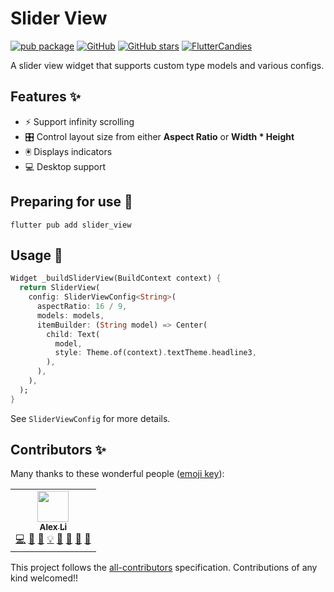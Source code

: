 # Slider View

[![pub package](https://img.shields.io/pub/v/slider_view?label=stable)][pub package]
[![GitHub](https://img.shields.io/github/license/fluttercandies/flutter_slider_view)][repo]
[![GitHub stars](https://img.shields.io/github/stars/fluttercandies/flutter_slider_view?style=social&label=Stars)][repo]
<a target="_blank" href="https://jq.qq.com/?_wv=1027&k=5bcc0gy"><img border="0" src="https://pub.idqqimg.com/wpa/images/group.png" alt="FlutterCandies" title="FlutterCandies"></a>

A slider view widget that supports custom type models and various configs.

## Features ✨

- ⚡️ Support infinity scrolling
- 🎛 Control layout size from either **Aspect Ratio** or **Width * Height**
- 🖲 Displays indicators
- 💻 Desktop support

## Preparing for use 🍭

```shell
flutter pub add slider_view
```

## Usage 📖

```dart
Widget _buildSliderView(BuildContext context) {
  return SliderView(
    config: SliderViewConfig<String>(
      aspectRatio: 16 / 9,
      models: models,
      itemBuilder: (String model) => Center(
        child: Text(
          model,
          style: Theme.of(context).textTheme.headline3,
        ),
      ),
    ),
  );
}
```

See `SliderViewConfig` for more details.

## Contributors ✨

Many thanks to these wonderful people ([emoji key](https://allcontributors.org/docs/en/emoji-key)):
<!-- ALL-CONTRIBUTORS-LIST:START - Do not remove or modify this section -->
<!-- prettier-ignore-start -->
<!-- markdownlint-disable -->
<table>
  <tr>
    <td align="center"><a href="https://blog.alexv525.com"><img src="https://avatars1.githubusercontent.com/u/15884415?v=4?s=50" width="50px;" alt=""/><br /><sub><b>Alex Li</b></sub></a><br /><a href="https://github.com/fluttercandies/flutter_wechat_assets_picker/commits?author=AlexV525" title="Code">💻</a> <a href="#design-AlexV525" title="Design">🎨</a> <a href="https://github.com/fluttercandies/flutter_wechat_assets_picker/commits?author=AlexV525" title="Documentation">📖</a> <a href="#example-AlexV525" title="Examples">💡</a> <a href="#ideas-AlexV525" title="Ideas, Planning, & Feedback">🤔</a> <a href="#maintenance-AlexV525" title="Maintenance">🚧</a> <a href="#question-AlexV525" title="Answering Questions">💬</a> <a href="https://github.com/fluttercandies/flutter_wechat_assets_picker/pulls?q=is%3Apr+reviewed-by%3AAlexV525" title="Reviewed Pull Requests">👀</a></td>
  </tr>
</table>

<!-- markdownlint-restore -->
<!-- prettier-ignore-end -->

<!-- ALL-CONTRIBUTORS-LIST:END -->
This project follows the
[all-contributors](https://github.com/all-contributors/all-contributors) specification.
Contributions of any kind welcomed!!

[pub package]: https://pub.dev/packages/slider_view
[repo]: https://github.com/fluttercandies/flutter_slider_view
